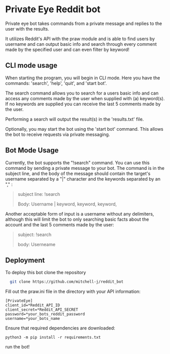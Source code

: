 
# Private Eye Reddit bot

Private eye bot takes commands from a private message and replies to the user with the results.

It utilizes Reddit's API with the praw module and is able to find users by username and can output basic info and search through every comment made by the specified user and can even filter by keyword!

## CLI mode usage

When starting the program, you will begin in CLI mode. Here you have the commands: 'search', 'help', 'quit', and 'start bot'.

The search command allows you to search for a users basic info and can access any comments made by the user when supplied with (a) keyword(s). If no keywords are supplied you can receive the last 5 comments made by the user.

Performing a search will output the result(s) in the 'results.txt' file.

Optionally, you may start the bot using the 'start bot' command.  This allows the bot to receive requests via private messaging.

## Bot Mode Usage

Currently, the bot supports the "!search" command. You can use this command by sending a private message to your bot. The command is in the subject line, and the body of the message should contain the target's username separated by a "|" character and the keywords separated by an "," :

>subject line: !search
>
>Body: Username | keyword, keyword, keyword,

Another acceptable form of input is a username without any delimiters, although this will limit the bot to only searching basic facts about the account and the last 5 comments made by the user:

>subject: !search
>
>body: Userneame



## Deployment

To deploy this bot clone the repository

```bash
  git clone https://github.com/mitchell-j/reddit_bot
```

Fill out the praw.ini file in the directory with your API information:

```
[PrivateEye]
client_id=*Reddit_API_ID
client_secret=*Reddit_API_SECRET
password=*your_bots_reddit_password
username=*your_bots_name
```

Ensure that required dependencies are downloaded:

```
python3 -m pip install -r requirements.txt
```

run the bot!
